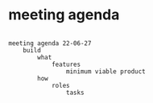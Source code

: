 # meeting agenda

```text

meeting agenda 22-06-27
    build
        what        
            features
                minimum viable product
        how
            roles
                tasks

```

